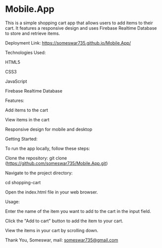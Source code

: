 # Mobile.App
This is a simple shopping cart app that allows users to add items to their cart. It features a responsive design and uses Firebase Realtime Database to store and retrieve items.

Deployment Link: https://someswar735.github.io/Mobile.App/

Technologies Used:

HTML5

CSS3

JavaScript

Firebase Realtime Database

Features:

Add items to the cart

View items in the cart

Responsive design for mobile and desktop


Getting Started:

To run the app locally, follow these steps:

   Clone the repository: git clone (https://github.com/someswar735/Mobile.App.git)
   

Navigate to the project directory:

   cd shopping-cart
   

Open the index.html file in your web browser.


Usage:

Enter the name of the item you want to add to the cart in the input field.

Click the "Add to cart" button to add the item to your cart.

View the items in your cart by scrolling down.


Thank You,
Someswar,
mail: someswar735@gmail.com
